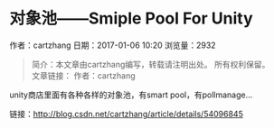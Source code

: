 # 对象池——Smiple Pool For Unity
作者：cartzhang
日期：2017-01-06 10:20
浏览量：2932
> 简介：本文章由cartzhang编写，转载请注明出处。 所有权利保留。  
文章链接： 
作者：cartzhang 
 
unity商店里面有各种各样的对象池，有smart pool，有pollmanage...

 链接：http://blog.csdn.net/cartzhang/article/details/54096845
